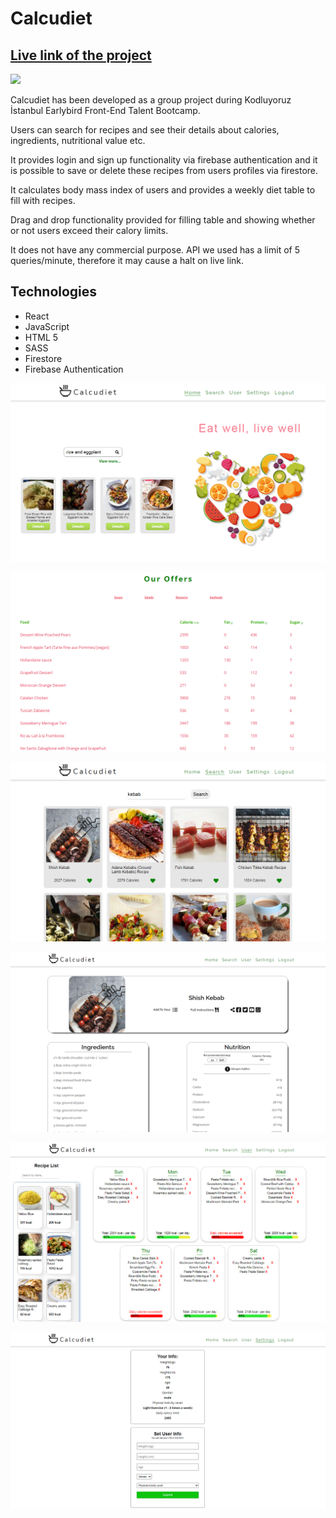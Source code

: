 # Calcudiet

## [Live link of the project](https://determined-hodgkin-262833.netlify.app)

![](images/demo.gif)

Calcudiet has been developed as a group project during Kodluyoruz İstanbul Earlybird Front-End Talent Bootcamp.

Users can search for recipes and see their details about calories, ingredients, nutritional value etc.

It provides login and sign up functionality via firebase authentication and it is possible to save or delete these recipes from users profiles via firestore.

It calculates body mass index of users and provides a weekly diet table to fill with recipes.

Drag and drop functionality provided for filling table and showing whether or not users exceed their calory limits.

It does not have any commercial purpose. API we used has a limit of 5 queries/minute, therefore it may cause a halt on live link.

## Technologies
* React
* JavaScript
* HTML 5
* SASS
* Firestore
* Firebase Authentication

![](images/homepagesearch.png)

![](images/homepagetable.png)

![](images/searchpage.png)

![](images/detailpage.png)

![](images/userpage.png)

![](images/settingspage.png)
